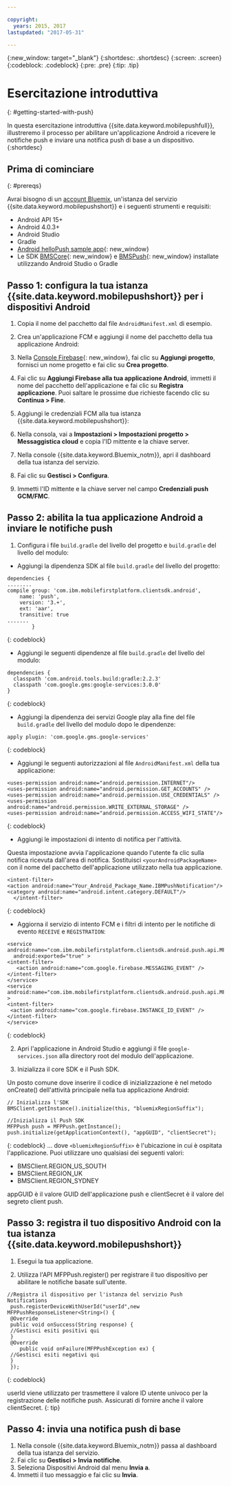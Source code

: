 ```yaml
---

copyright:
  years: 2015, 2017
lastupdated: "2017-05-31"

---
```


{:new_window: target="_blank"}
{:shortdesc: .shortdesc}
{:screen: .screen}
{:codeblock: .codeblock}
{:pre: .pre}
{:tip: .tip}

# Esercitazione introduttiva
{: #getting-started-with-push}

In questa esercitazione introduttiva {{site.data.keyword.mobilepushfull}}, illustreremo il processo per abilitare un'applicazione Android a ricevere le notifiche push e inviare una notifica push di base a un dispositivo.
{:shortdesc}

<div id="prerequisites"></div>

## Prima di cominciare
{: #prereqs}

Avrai bisogno di un [account Bluemix](https://console.bluemix.net/registration/), un'istanza del servizio
{{site.data.keyword.mobilepushshort}} e i seguenti strumenti e requisiti:

  * Android API 15+
  * Android 4.0.3+
  * Android Studio
  * Gradle
  * [Android helloPush sample app](https://github.com/ibm-bluemix-mobile-services/bms-samples-android-hellopush){: new_window}
  * Le SDK [BMSCore](https://github.com/ibm-bluemix-mobile-services/bms-clientsdk-android-core){: new_window} e
  [BMSPush](https://github.com/ibm-bluemix-mobile-services/bms-clientsdk-android-push){: new_window} installate utilizzando
  Android Studio o Gradle

## Passo 1: configura la tua istanza {{site.data.keyword.mobilepushshort}} per i dispositivi Android

1. Copia il nome del pacchetto dal file `AndroidManifest.xml` di esempio.

2. Crea un'applicazione FCM e aggiungi il nome del pacchetto della tua applicazione Android:
  1. Nella [Console Firebase](https://console.firebase.google.com){: new_window}, fai clic su **Aggiungi progetto**, fornisci
  un nome progetto e fai clic su **Crea progetto**.
  2. Fai clic su **Aggiungi Firebase alla tua applicazione Android**, immetti il nome del pacchetto dell'applicazione e fai clic su **Registra applicazione**. Puoi saltare le prossime due
  richieste facendo clic su **Continua > Fine**. 

3. Aggiungi le credenziali FCM alla tua istanza {{site.data.keyword.mobilepushshort}}:
  1. Nella consola, vai a **Impostazioni > Impostazioni progetto > Messaggistica cloud** e copia l'ID mittente e la chiave server.
  2. Nella console {{site.data.keyword.Bluemix_notm}}, apri il dashboard della tua istanza del servizio.
  3. Fai clic su **Gestisci > Configura**.
  4. Immetti l'ID mittente e la chiave server nel campo **Credenziali push GCM/FMC**.

## Passo 2: abilita la tua applicazione Android a inviare le notifiche push

1. Configura i file `build.gradle` del livello del progetto e `build.gradle` del livello del modulo:

  * Aggiungi la dipendenza SDK al file `build.gradle` del livello del progetto:
  
  ```
  dependencies {
  ........
  compile group: 'com.ibm.mobilefirstplatform.clientsdk.android',
      name: 'push',
      version: '3.+',
      ext: 'aar',
      transitive: true
  .......
	      }
  ```
  {: codeblock}

  * Aggiungi le seguenti dipendenze al file `build.gradle` del livello del modulo:
  
  ```
  dependencies {
    classpath 'com.android.tools.build:gradle:2.2.3'
    classpath 'com.google.gms:google-services:3.0.0'
  }
  ```
  {: codeblock}
  
  * Aggiungi la dipendenza dei servizi Google play alla fine del file `build.gradle` del livello del modulo dopo le dipendenze:
  
  ```
  apply plugin: 'com.google.gms.google-services'
  ```
  {: codeblock}
  
  * Aggiungi le seguenti autorizzazioni al file `AndroidManifest.xml` della tua applicazione:
  
  ```
  <uses-permission android:name="android.permission.INTERNET"/>
<uses-permission android:name="android.permission.GET_ACCOUNTS" />
<uses-permission android:name="android.permission.USE_CREDENTIALS" />
<uses-permission android:name="android.permission.WRITE_EXTERNAL_STORAGE" />
<uses-permission android:name="android.permission.ACCESS_WIFI_STATE"/>
  ```
  {: codeblock}
  
  * Aggiungi le impostazioni di intento di notifica per l'attività. 
  
  Questa impostazione avvia l'applicazione quando l'utente fa clic sulla notifica ricevuta dall'area di notifica. Sostituisci
  `<yourAndroidPackageName>` con il nome del pacchetto dell'applicazione utilizzato nella tua applicazione.
  
  ```
  <intent-filter>
  <action android:name="Your_Android_Package_Name.IBMPushNotification"/>
  <category android:name="android.intent.category.DEFAULT"/>
 	</intent-filter>
  ```
  {: codeblock}
  
  * Aggiorna il servizio di intento FCM e i filtri di intento per le notifiche di evento `RECEIVE` e `REGISTRATION`:
  
  ```
  <service android:name="com.ibm.mobilefirstplatform.clientsdk.android.push.api.MFPPushIntentService"
    android:exported="true" >
  <intent-filter>
     <action android:name="com.google.firebase.MESSAGING_EVENT" />
  </intent-filter>
  </service>
  <service
  android:name="com.ibm.mobilefirstplatform.clientsdk.android.push.api.MFPPush"android:exported="true" >
  <intent-filter>
   <action android:name="com.google.firebase.INSTANCE_ID_EVENT" />
  </intent-filter>
  </service>
  ```
  {: codeblock}
  
2. Apri l'applicazione in Android Studio e aggiungi il file `google-services.json` alla directory root del modulo dell'applicazione.

3. Inizializza il core SDK e il Push SDK. 

Un posto comune dove inserire il codice di inizializzazione è nel metodo onCreate() dell'attività principale nella tua applicazione Android:

```
// Inizializza l'SDK
BMSClient.getInstance().initialize(this, "bluemixRegionSuffix");

//Inizializza il Push SDK
MFPPush push = MFPPush.getInstance();
push.initialize(getApplicationContext(), "appGUID", "clientSecret");
```
{: codeblock}
... dove `<bluemixRegionSuffix>` è l'ubicazione in cui è ospitata l'applicazione. Puoi utilizzare uno qualsiasi dei seguenti valori:

  * BMSClient.REGION_US_SOUTH
  * BMSClient.REGION_UK
  * BMSClient.REGION_SYDNEY

appGUID è il valore GUID dell'applicazione push e clientSecret è il valore del segreto client push. 

## Passo 3: registra il tuo dispositivo Android con la tua istanza {{site.data.keyword.mobilepushshort}}

1. Esegui la tua applicazione.

2. Utilizza l'API MFPPush.register() per registrare il tuo dispositivo per abilitare le notifiche basate sull'utente.

```
//Registra il dispositivo per l'istanza del servizio Push Notifications
 push.registerDeviceWithUserId("userId",new MFPPushResponseListener<String>() {
 @Override	
 public void onSuccess(String response) {
 //Gestisci esiti positivi qui
 }
 @Override
    public void onFailure(MFPPushException ex) {
 //Gestisci esiti negativi qui
 }
 });
 ```
 {: codeblock}
 
 
 userId viene utilizzato per trasmettere il valore ID utente univoco per la registrazione delle notifiche push. Assicurati di fornire anche il valore clientSecret.
 {: tip}
 
 ## Passo 4: invia una notifica push di base
 
 1. Nella console {{site.data.keyword.Bluemix_notm}} passa al dashboard della tua istanza del servizio.
 2. Fai clic su **Gestisci > Invia notifiche**.
 3. Seleziona Dispositivi Android dal menu **Invia a**.
 4. Immetti il tuo messaggio e fai clic su **Invia**. 
 
